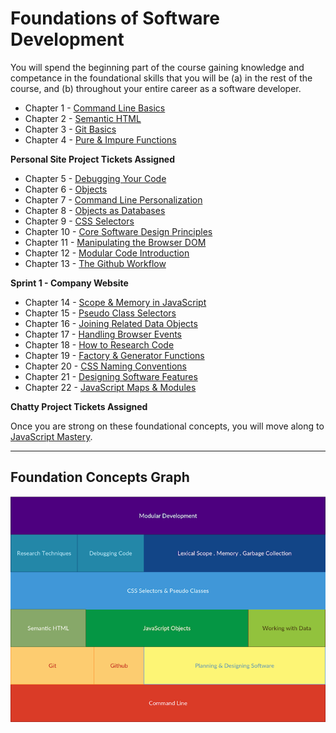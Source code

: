 # Foundations of Software Development

You will spend the beginning part of the course gaining knowledge and competance in the foundational skills that you will be (a) in the rest of the course, and (b) throughout your entire career as a software developer.

* Chapter 1 - [Command Line Basics](./chapters/CLI_BASICS.md)
* Chapter 2 - [Semantic HTML](./chapters/HTML_SEMANTIC.md)
* Chapter 3 - [Git Basics](./chapters/GIT_BASICS.md)
* Chapter 4 - [Pure & Impure Functions](./chapters/JS_FUNCTION_BASICS.md)

**Personal Site Project Tickets Assigned**

* Chapter 5 - [Debugging Your Code](./chapters/MISC_DEBUGGING.md)
* Chapter 6 - [Objects](./chapters/JS_OBJECTS.md)
* Chapter 7 - [Command Line Personalization](./chapters/CLI_PERSONALIZATION.md)
* Chapter 8 - [Objects as Databases](./chapters/JS_DATA.md)
* Chapter 9 - [CSS Selectors](./chapters/CSS_SELECTORS.md)
* Chapter 10 - [Core Software Design Principles](./chapters/DESIGN_PRINCIPLES.md)
* Chapter 11 - [Manipulating the Browser DOM](./chapters/JS_WORKING_WITH_DOM.md)
* Chapter 12 - [Modular Code Introduction](./chapters/DESIGN_MODULARITY.md)
* Chapter 13 - [The Github Workflow](./chapters/GIT_WORKFLOW.md)

**Sprint 1 - Company Website**

* Chapter 14 - [Scope & Memory in JavaScript](./chapters/JS_SCOPE.md)
* Chapter 15 - [Pseudo Class Selectors](./chapters/CSS_PSEUDOCLASSES.md)
* Chapter 16 - [Joining Related Data Objects](./chapters/JS_JOINING_DATA.md)
* Chapter 17 - [Handling Browser Events](./chapters/JS_EVENTS.md)
* Chapter 18 - [How to Research Code](./chapters/MISC_RESEARCH.md)
* Chapter 19 - [Factory & Generator Functions](./chapters/JS_FACTORY_FUNCTION.md)
* Chapter 20 - [CSS Naming Conventions](./chapters/CSS_CONVENTIONS.md)
* Chapter 21 - [Designing Software Features](./chapters/DESIGN_FEATURES.md)
* Chapter 22 - [JavaScript Maps & Modules](./chapters/JS_MODULES.md)

**Chatty Project Tickets Assigned**

Once you are strong on these foundational concepts, you will move along to [JavaScript Mastery](../volume-3-javascript-mastery/README.md).

---

## Foundation Concepts Graph

![Foundations](./assets/foundations.png)
